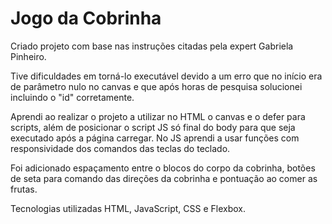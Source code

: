 # Jogo da Cobrinha


Criado projeto com base nas instruções citadas pela expert Gabriela Pinheiro.

Tive dificuldades em torná-lo executável devido a um erro que no início era de parâmetro nulo no canvas e que após horas de pesquisa solucionei incluindo o "id" corretamente.

Aprendi ao realizar o projeto a utilizar no HTML o canvas e o defer para scripts, além de posicionar o script JS só final do body para que seja executado após a página carregar. No JS aprendi a usar funções com responsividade dos comandos das teclas do teclado.

Foi adicionado espaçamento entre o blocos do corpo da cobrinha, botões de seta para comando das direções da cobrinha e pontuação ao comer as frutas.

Tecnologias utilizadas HTML, JavaScript, CSS e Flexbox.
